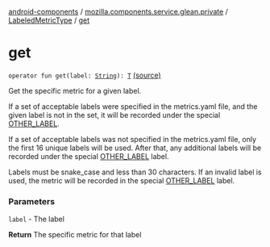 [android-components](../../index.md) / [mozilla.components.service.glean.private](../index.md) / [LabeledMetricType](index.md) / [get](./get.md)

# get

`operator fun get(label: `[`String`](https://kotlinlang.org/api/latest/jvm/stdlib/kotlin/-string/index.html)`): `[`T`](index.md#T) [(source)](https://github.com/mozilla-mobile/android-components/blob/master/components/service/glean/src/main/java/mozilla/components/service/glean/private/LabeledMetricType.kt#L170)

Get the specific metric for a given label.

If a set of acceptable labels were specified in the metrics.yaml file,
and the given label is not in the set, it will be recorded under the
special [OTHER_LABEL](#).

If a set of acceptable labels was not specified in the metrics.yaml file,
only the first 16 unique labels will be used. After that, any additional
labels will be recorded under the special [OTHER_LABEL](#) label.

Labels must be snake_case and less than 30 characters. If an invalid label
is used, the metric will be recorded in the special [OTHER_LABEL](#) label.

### Parameters

`label` - The label

**Return**
The specific metric for that label

